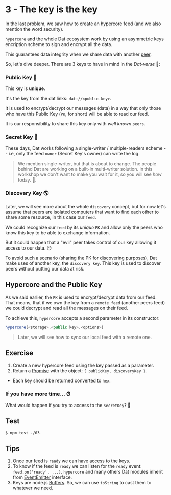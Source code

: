 # 3 - The key is the key

In the last problem, we saw how to create an hypercore feed (and we also mention the word security).

`hypercore` and the whole Dat ecosystem  work by using an asymmetric keys encription scheme to sign and encrypt all the data.

This guarantees data integrity when we share data with another [peer](/terms).

So, let's dive deeper. There are 3 keys to have in mind in the _Dat-verse_ :stars::

### Public Key :key:

This key is **unique**.

It's the key from the dat links: `dat://<public-key>`.

It is used to encrypt/decrypt our messages (data) in a way that only those who have this Public Key (`PK`, for short) will be able to read our feed.

It is our responsibility to share this key only with _well known_ `peers`.

### Secret Key :closed_lock_with_key:

These days, Dat works following a single-writer / multiple-readers scheme -- i.e, only the feed `owner` (Secret Key's owner) can write the log.

> We mention single-writer, but that is about to change. The people behind Dat are working on a built-in multi-writer solution. In this workshop we don't want to make you wait for it, so you will see _how_ today. :rocket:.

### Discovery Key :earth_americas:

Later, we will see more about the whole `discovery` concept, but for now let's assume that peers are isolated computers that want to find each other to share some resource, in this case our `feed`.

We could recognize our `feed` by its _unique_ `PK` and allow only the peers who know this key to be able to exchange information.

But it could happen that a "evil" peer takes control of our key allowing it access to our data. :pensive:

To avoid such a scenario (sharing the PK for discovering purposes), Dat make uses of another key, the `discovery key`. This key is used to discover peers without putting our data at risk.

## Hypercore and the Public Key

As we said earlier, the `PK` is used to encrypt/decrypt data from our feed. That means, that if we own the key from a `remote feed` (another peers feed) we could decrypt and read all the messages on their feed.

To achieve this, `hypercore` accepts a second parameter in its constructor:
```javascript
hypercore(<storage>,<public key>,<options>)
```

> Later, we will see how to sync our local feed with a remote one.

## Exercise

1. Create a new hypercore feed using the key passed as a parameter.
2. Return a [Promise](https://developer.mozilla.org/es/docs/Web/JavaScript/Referencia/Objetos_globales/Promise#S%C3%BAper_simple_(%C2%A110_l%C3%ADneas!)) with the object: `{ publicKey, discoveryKey }`.
  * Each key should be returned converted to `hex`.

### If you have more time... :alarm_clock:

What would happen if you try to access to the `secretKey`? :speak_no_evil:

## Test

```
$ npm test ./03
```

## Tips

1. Once our feed is `ready` we can have access to the keys.
1. To know if the feed is `ready` we can listen for the `ready` event: `feed.on('ready', ...)`. `hypercore` and many others Dat modules inherit from [EventEmitter](https://nodejs.org/api/events.html) interface.
1. Keys are node.js [Buffers](https://nodejs.org/api/buffer.html#buffer_buf_tostring_encoding_start_end). So, we can use `toString` to cast them to whatever we need.

